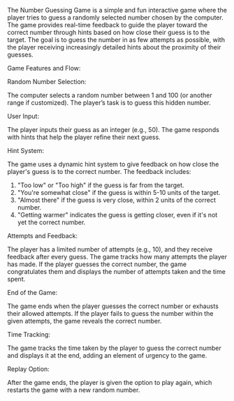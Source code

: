 The Number Guessing Game is a simple and fun interactive game where the player tries to guess a randomly selected number chosen by the computer. The game provides real-time feedback to guide the player toward the correct number through hints based on how close their guess is to the target. The goal is to guess the number in as few attempts as possible, with the player receiving increasingly detailed hints about the proximity of their guesses.

Game Features and Flow:

Random Number Selection:

The computer selects a random number between 1 and 100 (or another range if customized). The player’s task is to guess this hidden number.

User Input:

The player inputs their guess as an integer (e.g., 50). The game responds with hints that help the player refine their next guess.

Hint System:

The game uses a dynamic hint system to give feedback on how close the player's guess is to the correct number.
The feedback includes:
1. "Too low" or "Too high" if the guess is far from the target.
2. "You're somewhat close" if the guess is within 5-10 units of the target.
3. "Almost there" if the guess is very close, within 2 units of the correct number.
4. "Getting warmer" indicates the guess is getting closer, even if it's not yet the correct number.
   
Attempts and Feedback:

The player has a limited number of attempts (e.g., 10), and they receive feedback after every guess. The game tracks how many attempts the player has made.
If the player guesses the correct number, the game congratulates them and displays the number of attempts taken and the time spent.

End of the Game:

The game ends when the player guesses the correct number or exhausts their allowed attempts.
If the player fails to guess the number within the given attempts, the game reveals the correct number.

Time Tracking:

The game tracks the time taken by the player to guess the correct number and displays it at the end, adding an element of urgency to the game.

Replay Option:

After the game ends, the player is given the option to play again, which restarts the game with a new random number.
